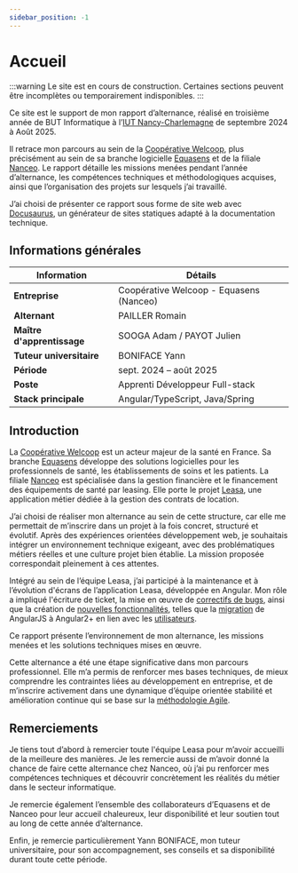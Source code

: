 ```yaml
---
sidebar_position: -1
---
```


# Accueil

:::warning
Le site est en cours de construction. Certaines sections peuvent être incomplètes ou temporairement indisponibles.
:::

Ce site est le support de mon rapport d’alternance, réalisé en troisième année de BUT Informatique à l’[IUT Nancy-Charlemagne](https://iut-charlemagne.univ-lorraine.fr/) de septembre 2024 à Août 2025.

Il retrace mon parcours au sein de la [Coopérative Welcoop](./presentation/Cooperative_welcoop), plus précisément au sein de sa branche logicielle [Equasens](./presentation/Equasens) et de la filiale [Nanceo](./presentation/Nanceo). Le rapport détaille les missions menées pendant l’année d’alternance, les compétences techniques et méthodologiques acquises, ainsi que l’organisation des projets sur lesquels j’ai travaillé.

J’ai choisi de présenter ce rapport sous forme de site web avec [Docusaurus](https://docusaurus.io/), un générateur de sites statiques adapté à la documentation technique.

## Informations générales

| Information                | Détails                                 |
| -------------------------- | --------------------------------------- |
| **Entreprise**             | Coopérative Welcoop - Equasens (Nanceo) |
| **Alternant**              | PAILLER Romain                          |
| **Maître d'apprentissage** | SOOGA Adam / PAYOT Julien               |
| **Tuteur universitaire**   | BONIFACE Yann                           |
| **Période**                | sept. 2024 – août 2025                  |
| **Poste**                  | Apprenti Développeur Full-stack         |
| **Stack principale**       | Angular/TypeScript, Java/Spring         |

## Introduction

La [Coopérative Welcoop](./presentation/Cooperative_welcoop) est un acteur majeur de la santé en France. Sa branche [Equasens](./presentation/Equasens) développe des solutions logicielles pour les professionnels de santé, les établissements de soins et les patients. La filiale [Nanceo](./presentation/Nanceo) est spécialisée dans la gestion financière et le financement des équipements de santé par leasing. Elle porte le projet [Leasa](./presentation/Leasa), une application métier dédiée à la gestion des contrats de location.

J’ai choisi de réaliser mon alternance au sein de cette structure, car elle me permettait de m’inscrire dans un projet à la fois concret, structuré et évolutif. Après des expériences orientées développement web, je souhaitais intégrer un environnement technique exigeant, avec des problématiques métiers réelles et une culture projet bien établie. La mission proposée correspondait pleinement à ces attentes.

Intégré au sein de l’équipe Leasa, j’ai participé à la maintenance et à l’évolution d'écrans de l’application Leasa, développée en Angular. Mon rôle a impliqué l'écriture de ticket, la mise en œuvre de [correctifs de bugs](./missions/FIX), ainsi que la création de [nouvelles fonctionnalités](./missions/FEAT), telles que la [migration](./missions#migration-dangularjs-vers-angular-2--enjeux-et-importance) de AngularJS à Angular2+ en lien avec les [utilisateurs](./annexes/Utilisateurs).

Ce rapport présente l’environnement de mon alternance, les missions menées et les solutions techniques mises en œuvre.

Cette alternance a été une étape significative dans mon parcours professionnel. Elle m’a permis de renforcer mes bases techniques, de mieux comprendre les contraintes liées au développement en entreprise, et de m’inscrire activement dans une dynamique d’équipe orientée stabilité et amélioration continue qui se base sur la [méthodologie Agile](./presentation/Methodologie_Agile).

## Remerciements

Je tiens tout d’abord à remercier toute l'équipe Leasa pour m’avoir accueilli de la meilleure des manières. Je les remercie aussi de m’avoir donné la chance de faire cette alternance chez Nanceo, où j’ai pu renforcer mes compétences techniques et découvrir concrètement les réalités du métier dans le secteur informatique.

Je remercie également l’ensemble des collaborateurs d’Equasens et de Nanceo pour leur accueil chaleureux, leur disponibilité et leur soutien tout au long de cette année d’alternance.

Enfin, je remercie particulièrement Yann BONIFACE, mon tuteur universitaire, pour son accompagnement, ses conseils et sa disponibilité durant toute cette période.
